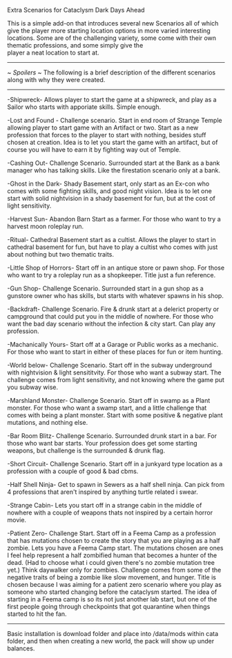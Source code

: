Extra Scenarios for Cataclysm Dark Days Ahead


This is a simple add-on that introduces several new Scenarios all of which give the player more starting location options in more varied
interesting locations. Some are of the challenging variety, some come with their own thematic professions, and some simply give the   
player a neat location to start at. 


-----------------------------------------------------------------------------------------------------------------

~ *Spoilers* ~
The following is a brief description of the different scenarios along with why they were created.

------------------------------------------------------------------------------------------------------------------


-Shipwreck-
Allows player to start the game at a shipwreck, and play as a Sailor who starts with apporiate skills. Simple enough.


-Lost and Found -
Challenge scenario. Start in end room of Strange Temple allowing player to start game with an Artifact or two. Start as a new profession 
that forces to the player to start with nothing, besides stuff chosen at creation. Idea is to let you start the game with an artifact, but 
of course you will have to earn it by fighting way out of Temple.


-Cashing Out-
Challenge Scenario. Surrounded start at the Bank as a bank manager who has talking skills. Like the firestation scenario only at a bank.


-Ghost in the Dark-
Shady Basement start, only start as an Ex-con who comes with some fighting skills, and good night vision. Idea is to let one start with 
solid nightvision in a shady basement for fun, but at the cost of light sensitivity.


-Harvest Sun-
Abandon Barn Start as a farmer. For those who want to try a harvest moon roleplay run.


-Ritual-
Cathedral Basement start as a cultist. Allows the player to start in cathedral basement for fun, but have to play a cultist who comes
with just about nothing but two thematic traits.


-Little Shop of Horrors-
Start off in an antique store or pawn shop. For those who want to try a roleplay run as a shopkeeper. Title just a fun reference.


-Gun Shop-
Challenge Scenario. Surrounded start in a gun shop as a gunstore owner who has skills, but starts with whatever spawns in his shop.


-Backdraft-
Challenge Scenario. Fire & drunk start at a delerict property or campground that could put you in the middle of nowhere. For those who
want the bad day scenario without the infection & city start. Can play any profession.


-Machanically Yours-
Start off at a Garage or Public works as a mechanic. For those who want to start in either of these places for fun or item hunting.


-World below-
Challenge Scenario. Start off in the subway underground with nightvision & light sensititvity. For those who want a subway start. The
challenge comes from light sensitivity, and not knowing where the game put you subway wise.


-Marshland Monster-
Challenge Scenario. Start off in swamp as a Plant monster. For those who want a swamp start, and a little challenge that comes with being
a plant monster. Start with some positive & negative plant mutations, and nothing else.


-Bar Room Blitz-
Challenge Scenario. Surrounded drunk start in a bar. For those who want bar starts. Your profession does get some starting weapons, but
challenge is the surrounded & drunk flag.


-Short Circuit-
Challenge Scenario. Start off in a junkyard type location as a profession with a couple of good & bad cbms.


-Half Shell Ninja-
Get to spawn in Sewers as a half shell ninja. Can pick from 4 professions that aren't inspired by anything turtle related i swear.


-Strange Cabin-
Lets you start off in a strange cabin in the middle of nowhere with a couple of weapons thats not inspired by a certain horror movie.


-Patient Zero-
Challenge Start. Start off in a Feema Camp as a profession that has mutations chosen to create the story that you are playing as a half
zombie. Lets you have a Feema Camp start. The mutations chosen are ones I feel help represent a half zombified human that becomes a
hunter of the dead. (Had to choose what i could given there's no zombie mutation tree yet.) Think daywalker only for zombies. Challenge
comes from some of the negative traits of being a zombie like slow movement, and hunger. Title is chosen because I was aiming for a 
patient zero scenario where you play as someone who started changing before the cataclysm started. The idea of starting in a Feema camp
is so its not just another lab start, but one of the first people going through checkpoints that got quarantine when things started to
hit the fan.



----------------------------------------------

Basic installation is download folder and place into /data/mods within cata folder, and then when creating a new world, the pack will 
show up under balances.




